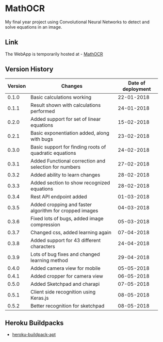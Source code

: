 # MathOCR
My final year project using Convolutional Neural Networks to detect and solve equations in an image.

## Link
The WebApp is temporarily hosted at - [MathOCR](https://www.mathocr.ml)

## __Version History__
Version | Changes | Date of deployment
------- | ------- | ----------
0.1.0 | Basic calculations working | 22-01-2018
0.1.1 | Result shown with calculations performed | 24-01-2018
0.2.0 | Added support for set of linear equations | 15-02-2018
0.2.1 | Basic exponentiation added, along with bugs | 23-02-2018
0.3.0 | Basic support for finding roots of quadratic equations | 24-02-2018
0.3.1 | Added Functional correction and selection for numbers | 27-02-2018
0.3.2 | Added ability to learn changes | 28-02-2018
0.3.3 | Added section to show recognized equations | 28-02-2018
0.3.4 | Rest API endpoint added | 01-03-2018
0.3.5 | Added cropping and faster algorithm for cropped images | 04-03-2018
0.3.6 | Fixed lots of bugs, added image compression | 05-03-2018
0.3.7 | Changed css, added learning again | 07-04-2018
0.3.8 | Added support for 43 different characters | 24-04-2018
0.3.9 | Lots of bug fixes and changed learning method | 29-04-2018
0.4.0 | Added camera view for mobile | 05-05-2018
0.4.1 | Added cropper for camera view | 06-05-2018
0.5.0 | Added Sketchpad and charapi | 07-05-2018
0.5.1 | Client side recognition using Keras.js | 08-05-2018
0.5.2 | Better recognition for sketchpad | 08-05-2018

## Heroku Buildpacks

* [heroku-buildpack-apt](https://github.com/heroku/heroku-buildpack-apt)
